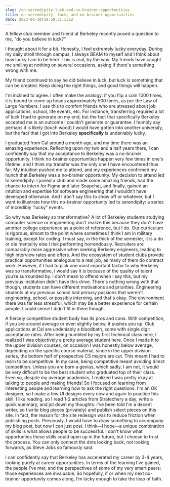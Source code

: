 ```yaml
---
slug: /on-serendipity-luck-and-no-brainer-opportunities
title: on serendipity, luck, and no brainer opportunities
date: 2023-06-10T10:59:31.331Z
---
```

A fellow club member and friend at Berkeley recently posed a question to me, "do you believe in luck?”

I thought about it for a bit. Honestly, I feel extremely lucky everyday. During my daily stroll through campus, I always BEAM to myself and I think about how lucky I am to be here. This is real, by the way. My friends have caught me smiling at nothing on several occasions, asking if there's something wrong with me.

My friend continued to say he did believe in luck, but luck is something that can be created. Keep doing the right things, and good things will happen.

I'm inclined to agree. I often make the analogy: if you flip a coin 1000 times, it is bound to come up heads approximately 500 times, as per the Law of Large Numbers. I use this to comfort friends who are stressed about job applications, school, life events, etc. For instance, transferring required a lot of luck I had to generate on my end, but the fact that specifically Berkeley accepted me is an outcome I couldn’t generate or guarantee. I humbly say perhaps it is likely (touch wood) I would have gotten into another university, but the fact that I got into Berkeley **specifically** is undeniably lucky.

I graduated from Cal around a month ago, and my time there was an amazing experience. Reflecting upon my two and a half years there, I can confidently say that my acceptance to Berkeley was a no-brainer opportunity. I think no-brainer opportunities happen very few times in one's lifetime, and I think my transfer was the only one I have encountered thus far. My intuition pushed me to attend, and my experiences confirmed my hunch that Berkeley was a no-brainer opportunity. My decision to attend led to serendipity: I joined a club and made some amazing friends, had the chance to intern for Figma and later Snapchat, and finally, gained an intuition and expertise for software engineering that I wouldn’t have developed otherwise. And I don't say this to show off or whatever, but I want to illustrate how this no-brainer opportunity led to serendipity: a series of incredibly “lucky” events.

So why was Berkeley so transformative? A lot of Berkeley students studying computer science or engineering don't realize this because they don't have another college experience as a point of reference, but I do. Our curriculum is rigorous, almost to the point where sometimes I think I am in military training, except for coding. I must say, in the thick of the semester, it is a do or die mentality else I risk performing horrendously. Recruiters are comparably more aggressive when seeking Berkeley engineers, leading to high interview rates and offers. And the ecosystem of student clubs provide practical opportunities analogous to a real job, as many of them do contract work. However, if I had to pick one most important factor to why Berkeley was so transformative, I would say it is because of the quality of talent you’re surrounded by. I don't mean to offend when I say this, but my previous institution didn’t have this drive. There's nothing wrong with that though, students can have different motivations and priorities. Engineering students at my previous school had primary passions that weren't engineering, school, or possibly interning, and that's okay. The environment there was far less stressful, which may be a better experience for certain people. I could sense I didn’t fit in there though.

A fiercely competitive student body has its pros and cons. With competition, if you are around average or even slightly below, it pushes you up. Club applications at Cal are undeniably a bloodbath, some with single digit acceptance rates. After being humbled by my first techincal class here, I realized I was objectively a pretty average student here. Once I made it to the upper division courses, on occasion I was honestly below average, depending on the specific course material, since in the upper division series, the bottom half of prospective CS majors are cut. This meant I had to learn to be competitive. In my case, being competitive meant avoiding direct competition. Unless you are born a genius, which sadly, I am not, it would be very difficult to be the best student who graduated top of their class. Even so, despite my average academics, I realized I was pretty okay at talking to people and making friends! So I focused on learning from interesting people and learning how to ask the right questions. I'm an OK designer, so I make a few UI designs every now and again to practice this skill. I like reading, so I read 1-2 articles from Stratechery a day, write a quick summary, and jot down my thoughts. I've been told I'm a decent writer, so I write blog pieces (privately) and publish select pieces on this site. In fact, the reason for the site redesign was to reduce friction when publishing posts. Previously, I would have to draw something to accompany my blog post, but now I can just post. I think—I hope—a unique combination of skills is what allows people to be successful. I don't know what opportunties these skills could open up in the future, but I choose to trust the process. You can only connect the dots looking back, not looking forwards, as Steve Jobs so famously said.

I can confidently say that Berkeley has accelerated my career by 3-4 years, looking purely at career opportunities. In terms of the learning I’ve gained, the people I’ve met, and the perspectives of some of my very smart peers: those experiences are invaluable. So hopefully, if or when my next no-brainer opportunity comes along, I’m lucky enough to take the leap of faith.